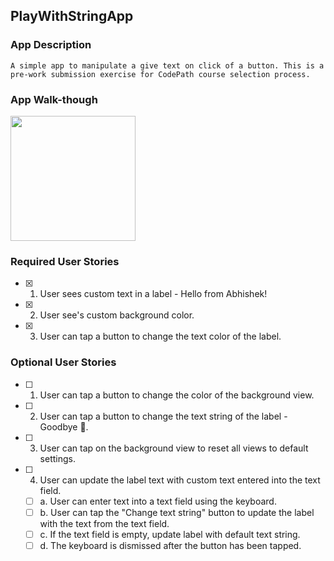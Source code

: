 ## PlayWithStringApp

### App Description
`A simple app to manipulate a give text on click of a button. This is a pre-work submission exercise for CodePath course selection process.
`

### App Walk-though
<img src="https://i.imgur.com/NaGDXV5.gif" width=200><br>

### Required User Stories
- [x] 1. User sees custom text in a label - Hello from Abhishek!
- [x] 2. User see's custom background color.
- [x] 3. User can tap a button to change the text color of the label.

### Optional User Stories
- [ ] 1. User can tap a button to change the color of the background view.
- [ ] 2. User can tap a button to change the text string of the label - Goodbye 👋.
- [ ] 3. User can tap on the background view to reset all views to default settings.
- [ ] 4. User can update the label text with custom text entered into the text field.
   - [ ] a. User can enter text into a text field using the keyboard.
   - [ ] b. User can tap the "Change text string" button to update the label with the text from the text field.
   - [ ] c. If the text field is empty, update label with default text string.
   - [ ] d. The keyboard is dismissed after the button has been tapped.
